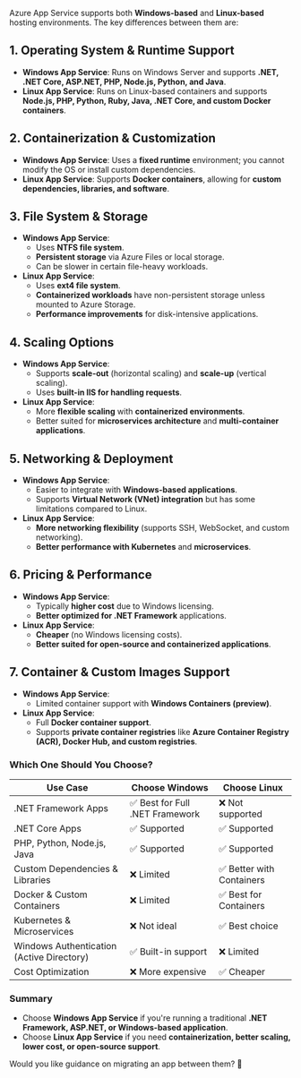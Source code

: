 Azure App Service supports both **Windows-based** and **Linux-based** hosting environments. The key differences between them are:

## 1. **Operating System & Runtime Support**
- **Windows App Service**: Runs on Windows Server and supports **.NET, .NET Core, ASP.NET, PHP, Node.js, Python, and Java**.
- **Linux App Service**: Runs on Linux-based containers and supports **Node.js, PHP, Python, Ruby, Java, .NET Core, and custom Docker containers**.

## 2. **Containerization & Customization**
- **Windows App Service**: Uses a **fixed runtime** environment; you cannot modify the OS or install custom dependencies.
- **Linux App Service**: Supports **Docker containers**, allowing for **custom dependencies, libraries, and software**.

## 3. **File System & Storage**
- **Windows App Service**:
  - Uses **NTFS file system**.
  - **Persistent storage** via Azure Files or local storage.
  - Can be slower in certain file-heavy workloads.
- **Linux App Service**:
  - Uses **ext4 file system**.
  - **Containerized workloads** have non-persistent storage unless mounted to Azure Storage.
  - **Performance improvements** for disk-intensive applications.

## 4. **Scaling Options**
- **Windows App Service**:
  - Supports **scale-out** (horizontal scaling) and **scale-up** (vertical scaling).
  - Uses **built-in IIS for handling requests**.
- **Linux App Service**:
  - More **flexible scaling** with **containerized environments**.
  - Better suited for **microservices architecture** and **multi-container applications**.

## 5. **Networking & Deployment**
- **Windows App Service**:
  - Easier to integrate with **Windows-based applications**.
  - Supports **Virtual Network (VNet) integration** but has some limitations compared to Linux.
- **Linux App Service**:
  - **More networking flexibility** (supports SSH, WebSocket, and custom networking).
  - **Better performance with Kubernetes** and **microservices**.

## 6. **Pricing & Performance**
- **Windows App Service**:
  - Typically **higher cost** due to Windows licensing.
  - **Better optimized for .NET Framework** applications.
- **Linux App Service**:
  - **Cheaper** (no Windows licensing costs).
  - **Better suited for open-source and containerized applications**.

## 7. **Container & Custom Images Support**
- **Windows App Service**:
  - Limited container support with **Windows Containers (preview)**.
- **Linux App Service**:
  - Full **Docker container support**.
  - Supports **private container registries** like **Azure Container Registry (ACR), Docker Hub, and custom registries**.

### **Which One Should You Choose?**
| Use Case | Choose **Windows** | Choose **Linux** |
|----------|-------------------|-------------------|
| .NET Framework Apps | ✅ Best for Full .NET Framework | ❌ Not supported |
| .NET Core Apps | ✅ Supported | ✅ Supported |
| PHP, Python, Node.js, Java | ✅ Supported | ✅ Supported |
| Custom Dependencies & Libraries | ❌ Limited | ✅ Better with Containers |
| Docker & Custom Containers | ❌ Limited | ✅ Best for Containers |
| Kubernetes & Microservices | ❌ Not ideal | ✅ Best choice |
| Windows Authentication (Active Directory) | ✅ Built-in support | ❌ Limited |
| Cost Optimization | ❌ More expensive | ✅ Cheaper |

### **Summary**
- Choose **Windows App Service** if you're running a traditional **.NET Framework, ASP.NET, or Windows-based application**.
- Choose **Linux App Service** if you need **containerization, better scaling, lower cost, or open-source support**.

Would you like guidance on migrating an app between them? 🚀